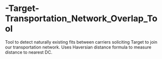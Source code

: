 # -Target-Transportation_Network_Overlap_Tool
Tool to detect naturally existing fits between carriers soliciting Target to join our transportation network.
Uses Haversian distance formula to measure distance to nearest DC.
